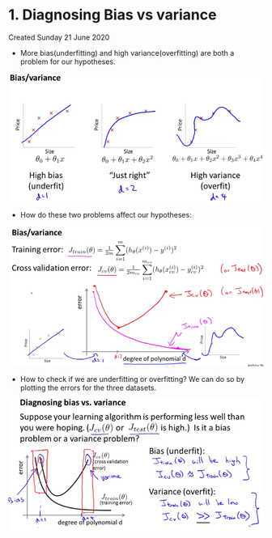 # 1. Diagnosing Bias vs variance
Created Sunday 21 June 2020


* More bias(underfitting) and high variance(overfitting) are both a problem for our hypotheses.

![](./1._Diagnosing_Bias_vs_variance/pasted_image.png)

* How do these two problems affect our hypotheses:

![](./1._Diagnosing_Bias_vs_variance/pasted_image001.png)

* How to check if we are underfitting or overfitting? We can do so by plotting the errors for the three datasets.

![](./1._Diagnosing_Bias_vs_variance/pasted_image002.png)

